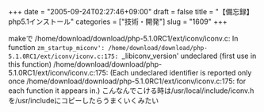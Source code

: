 +++
date = "2005-09-24T02:27:46+09:00"
draft = false
title = "【備忘録】php5.1インストール"
categories = ["技術・開発"]
slug = "1609"
+++

makeで
/home/download/download/php-5.1.0RC1/ext/iconv/iconv.c: In function `zm_startup_miconv':
/home/download/download/php-5.1.0RC1/ext/iconv/iconv.c:175: `_libiconv_version' undeclared (first use in this function)
/home/download/download/php-5.1.0RC1/ext/iconv/iconv.c:175: (Each undeclared identifier is reported only once
/home/download/download/php-5.1.0RC1/ext/iconv/iconv.c:175: for each function it appears in.)
こんなんでこける時は/usr/local/include/iconv.hを/usr/includeにコピーしたらうまくいくみたい
